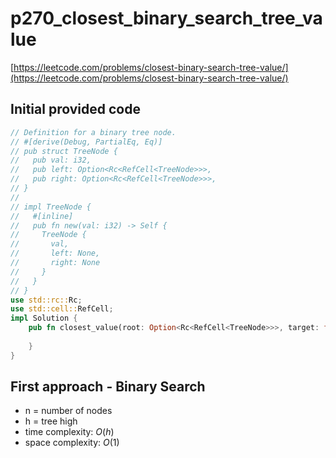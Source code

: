 # p270_closest_binary_search_tree_value
[https://leetcode.com/problems/closest-binary-search-tree-value/](https://leetcode.com/problems/closest-binary-search-tree-value/)

## Initial provided code
```Rust
// Definition for a binary tree node.
// #[derive(Debug, PartialEq, Eq)]
// pub struct TreeNode {
//   pub val: i32,
//   pub left: Option<Rc<RefCell<TreeNode>>>,
//   pub right: Option<Rc<RefCell<TreeNode>>>,
// }
// 
// impl TreeNode {
//   #[inline]
//   pub fn new(val: i32) -> Self {
//     TreeNode {
//       val,
//       left: None,
//       right: None
//     }
//   }
// }
use std::rc::Rc;
use std::cell::RefCell;
impl Solution {
    pub fn closest_value(root: Option<Rc<RefCell<TreeNode>>>, target: f64) -> i32 {
        
    }
}
```
## First approach - Binary Search

- n = number of nodes
- h = tree high
- time complexity: $O(h)$
- space complexity: $O(1)$






